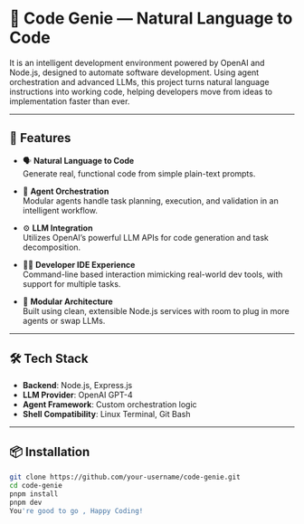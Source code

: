 # 🧠 Code Genie — Natural Language to Code

It is an intelligent development environment powered by OpenAI and Node.js, designed to automate software development. Using agent orchestration and advanced LLMs, this project turns natural language instructions into working code, helping developers move from ideas to implementation faster than ever.

---

## 🚀 Features

- 🗣️ **Natural Language to Code**  
  Generate real, functional code from simple plain-text prompts.

- 🤖 **Agent Orchestration**  
  Modular agents handle task planning, execution, and validation in an intelligent workflow.

- ⚙️ **LLM Integration**  
  Utilizes OpenAI’s powerful LLM APIs for code generation and task decomposition.

- 🧑‍💻 **Developer IDE Experience**  
  Command-line based interaction mimicking real-world dev tools, with support for multiple tasks.

- 📁 **Modular Architecture**  
  Built using clean, extensible Node.js services with room to plug in more agents or swap LLMs.

---

## 🛠️ Tech Stack

- **Backend**: Node.js, Express.js  
- **LLM Provider**: OpenAI GPT-4  
- **Agent Framework**: Custom orchestration logic
- **Shell Compatibility**: Linux Terminal, Git Bash 

---

## 📦 Installation

```bash
git clone https://github.com/your-username/code-genie.git
cd code-genie
pnpm install
pnpm dev 
You're good to go , Happy Coding!
